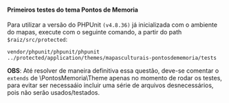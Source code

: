#### Primeiros testes do tema Pontos de Memoria

Para utilizar a versão do PHPUnit `(v4.8.36)` já inicializada com o ambiente do mapas, 
execute com o seguinte comando, a partir do path `$raiz/src/protected`:

`vendor/phpunit/phpunit/phpunit ../protected/application/themes/mapasculturais-pontosdememoria/tests`

**OBS**: Até resolver de maneira definitiva essa questão, deve-se comentar o `extends` de \PontosMemoria\Theme apenas no momento de rodar os testes, para evitar ser necessaáio incluir uma série de arquivos desnecessários, pois não serão usados/testados.

